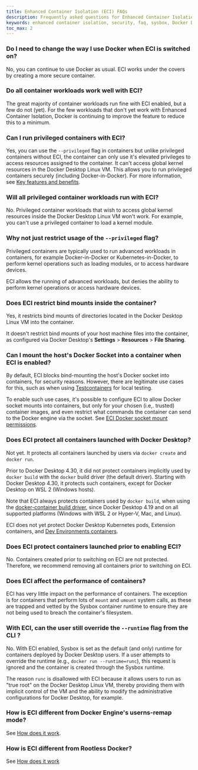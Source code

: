 ```yaml
---
title: Enhanced Container Isolation (ECI) FAQs
description: Frequently asked questions for Enhanced Container Isolation
keywords: enhanced container isolation, security, faq, sysbox, Docker Desktop
toc_max: 2
---
```


### Do I need to change the way I use Docker when ECI is switched on?

No, you can continue to use Docker as usual. ECI works under the covers by
creating a more secure container.

### Do all container workloads work well with ECI?

The great majority of container workloads run fine with ECI enabled, but a few
do not (yet). For the few workloads that don't yet work with Enhanced Container
Isolation, Docker is continuing to improve the feature to reduce this to a
minimum.

### Can I run privileged containers with ECI?

Yes, you can use the `--privileged` flag in containers but unlike privileged
containers without ECI, the container can only use it's elevated privileges to
access resources assigned to the container. It can't access global kernel
resources in the Docker Desktop Linux VM. This allows you to run privileged
containers securely (including Docker-in-Docker). For more information, see [Key features and benefits](features-benefits.md#privileged-containers-are-also-secured).

### Will all privileged container workloads run with ECI?

No. Privileged container workloads that wish to access global kernel resources
inside the Docker Desktop Linux VM won't work. For example, you can't use a
privileged container to load a kernel module.

### Why not just restrict usage of the `--privileged` flag?

Privileged containers are typically used to run advanced workloads in
containers, for example Docker-in-Docker or Kubernetes-in-Docker, to
perform kernel operations such as loading modules, or to access hardware
devices.

ECI allows the running of advanced workloads, but denies the ability to perform
kernel operations or access hardware devices.

### Does ECI restrict bind mounts inside the container?

Yes, it restricts bind mounts of directories located in the Docker Desktop Linux
VM into the container.

It doesn't restrict bind mounts of your host machine files into the container,
as configured via Docker Desktop's **Settings** > **Resources** > **File Sharing**.

### Can I mount the host's Docker Socket into a container when ECI is enabled?

By default, ECI blocks bind-mounting the host's Docker socket into containers,
for security reasons. However, there are legitimate use cases for this, such as
when using [Testcontainers](https://testcontainers.com/) for local testing.

To enable such use cases, it's possible to configure ECI to allow Docker socket
mounts into containers, but only for your chosen (i.e,. trusted) container images, and
even restrict what commands the container can send to the Docker engine via the socket.
See [ECI Docker socket mount permissions](../../desktop/hardened-desktop/enhanced-container-isolation/config.md#docker-socket-mount-permissions).

### Does ECI protect all containers launched with Docker Desktop?

Not yet. It protects all containers launched by users via `docker create` and
`docker run`.

Prior to Docker Desktop 4.30, it did not protect containers implicitly used by
`docker build` with the `docker` build driver (the default driver). Starting
with Docker Desktop 4.30, it protects such containers, except for Docker Desktop
on WSL 2 (Windows hosts).

Note that ECI always protects containers used by `docker build`, when using the
[docker-container build driver](../../build/drivers/_index.md), since Docker
Desktop 4.19 and on all supported platforms (Windows with WSL 2 or Hyper-V, Mac,
and Linux).

ECI does not yet protect Docker Desktop Kubernetes pods, Extension containers,
and [Dev Environments containers](../../desktop/dev-environments/_index.md).

### Does ECI protect containers launched prior to enabling ECI?

No. Containers created prior to switching on ECI are not protected. Therefore, we
recommend removing all containers prior to switching on ECI.

### Does ECI affect the performance of containers?

ECI has very little impact on the performance of
containers. The exception is for containers that perform lots of `mount` and
`umount` system calls, as these are trapped and vetted by the Sysbox container
runtime to ensure they are not being used to breach the container's filesystem.

### With ECI, can the user still override the `--runtime` flag from the CLI ?

No. With ECI enabled, Sysbox is set as the default (and only) runtime for
containers deployed by Docker Desktop users. If a user attempts to override the
runtime (e.g., `docker run --runtime=runc`), this request is ignored and the
container is created through the Sysbox runtime.

The reason `runc` is disallowed with ECI because it allows users to run as "true
root" on the Docker Desktop Linux VM, thereby providing them with implicit
control of the VM and the ability to modify the administrative configurations
for Docker Desktop, for example.

### How is ECI different from Docker Engine's userns-remap mode?

See [How does it work](how-eci-works.md#enhanced-container-isolation-vs-docker-userns-remap-mode).

### How is ECI different from Rootless Docker?

See [How does it work](how-eci-works.md#enhanced-container-isolation-vs-rootless-docker)
